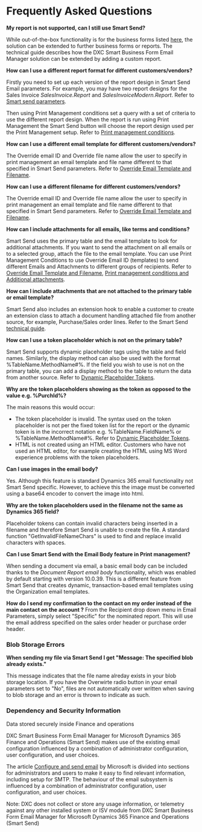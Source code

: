 # Frequently Asked Questions

**My report is not supported, can I still use Smart Send?**

While out-of-the-box functionality is for the business forms listed [here](Overview), the solution can be extended to further business forms or reports. The technical guide describes how the DXC Smart Business Form Email Manager solution can be extended by adding a custom report.

**How can I use a different report format for different customers/vendors?**

Firstly you need to set up each version of the report design in Smart Send Email parameters. For example, you may have two report designs for the Sales Invoice *SalesInvoice.Report* and *SalesInvoiceModern.Report*. Refer to [Smart send parameters](CONFIGURATION/Parameters.md).

Then using Print Management conditions set a query with a set of criteria to use the different report design. When the report is run using Print Management the Smart Send button will choose the report design used per the Print Management setup. Refer to [Print management conditions](PROCESSES/Email-processing.md).

**How can I use a different email template for different customers/vendors?**

The Override email ID and Override file name allow the user to specify in print management an email template and file name different to that specified in Smart Send parameters. Refer to [Override Email Template and Filename](PROCESSES/Email-processing.md).

**How can I use a different filename for different customers/vendors?**

The Override email ID and Override file name allow the user to specify in print management an email template and file name different to that specified in Smart Send parameters. Refer to [Override Email Template and Filename](PROCESSES/Email-processing.md).

**How can I include attachments for all emails, like terms and conditions?**

Smart Send uses the primary table and the email template to look for additional attachments. If you want to send the attachment on all emails or to a selected group, attach the file to the email template. You can use Print Management Conditions to use Override Email ID (templates) to send different Emails and Attachments to different groups of recipients. Refer to [Override Email Template and Filename](PROCESSES/Email-processing.md),	[Print management conditions and Additional attachments](PROCESSES/Email-processing.md).

**How can I include attachments that are not attached to the primary table or email template?**

Smart Send also includes an extension hook to enable a customer to create an extension class to attach a document handling attached file from another source, for example, Purchase/Sales order lines. Refer to the Smart Send [technical guide](TECHNICAL-GUIDE/Technical-guide.md).

**How can I use a token placeholder which is not on the primary table?**

Smart Send supports dynamic placeholder tags using the table and field names. Similarly, the display method can also be used with the format %TableName.MethodName#%. 
If the field you wish to use is not on the primary table, you can add a display method to the table to return the data from another source. Refer to [Dynamic Placeholder Tokens](CONFIGURATION/Email_placeholder.md).

**Why are the token placeholders showing as the token as opposed to the value e.g. %PurchId%?**

The main reasons this would occur:
* The token placeholder is invalid. The syntax used on the token placeholder is not per the fixed token list for the report or the dynamic token is in the incorrect notation e.g. %TableName.FieldName% or %TableName.MethodName#%. Refer to [Dynamic Placeholder Tokens](CONFIGURATION/Email_placeholder.md).
* HTML is not created using an HTML editor. Customers who have not used an HTML editor, for example creating the HTML using MS Word experience problems with the token placeholders.

**Can I use images in the email body?**

Yes. Although this feature is standard Dynamics 365 email functionality not Smart Send specific. However, to achieve this the image must be converted using a base64 encoder to convert the image into html.

**Why are the token placeholders used in the filename not the same as Dynamics 365 field?**

Placeholder tokens can contain invalid characters being inserted in a filename and therefore Smart Send is unable to create the file. A standard function "GetInvalidFileNameChars" is used to find and replace invalid characters with spaces.

**Can I use Smart Send with the Email Body feature in Print management?**

When sending a document via email, a basic email body can be included thanks to the *Document Report email body* functionality, which was enabled by default starting with version 10.0.39.  This is a different feature from Smart Send that creates dynamic, transaction-based email templates using the Organization email templates. 

**How do I send my confirmation to the contact on my order instead of the main contact on the account ?**
From the Recipient drop down menu in Email Parameters, simply select "Specific" for the nominated report.  This will use the email address specified on the sales order header or purchase order header.


### Blob Storage Errors

**When sending my file via Smart Send I get "Message: The specified blob already exists."**

This message indicates that the file name alreday exists in your blob storage location.  If you have the Overwirte radio button in your email parameters set to "No",  files are not automatically over written when saving to blob storage and an error is thrown to indicate as such.  


### Dependency and Security Information

Data stored securely inside Finance and operations

DXC Smart Business Form Email Manager for Microsoft Dynamics 365 Finance and Operations (Smart Send) makes use of the existing email configuration influenced by a combination of administrator configuration, user configuration, and user choices.

The article ⁠[Configure and send email](https://learn.microsoft.com/en-us/dynamics365/fin-ops-core/dev-itpro/organization-administration/configure-email) by Microsoft is divided into sections for administrators and users to make it easy to find relevant information, including setup for SMTP. The behaviour of the email subsystem is influenced by a combination of administrator configuration, user configuration, and user choices.

Note: DXC does not collect or store any usage information, or telemetry against any other installed system or ISV module from DXC Smart Business Form Email Manager for Microsoft Dynamics 365 Finance and Operations (Smart Send)
